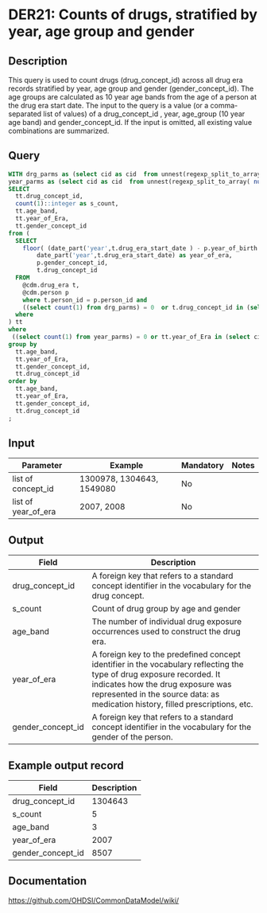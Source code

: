 <!---
Group:drug era
Name:DER21 Counts of drugs, stratified by year, age group and gender
Author:Patrick Ryan
CDM Version: 5.3
-->

# DER21: Counts of drugs, stratified by year, age group and gender

## Description
This query is used to count drugs (drug_concept_id) across all drug era records stratified by year, age group and gender (gender_concept_id). The age groups are calculated as 10 year age bands from the age of a person at the drug era start date. The input to the query is a value (or a comma-separated list of values) of a drug_concept_id , year, age_group (10 year age band) and gender_concept_id. If the input is omitted, all existing value combinations are summarized.

## Query
```sql
WITH drg_parms as (select cid as cid  from unnest(regexp_split_to_array( nullif($1::text, '')::text, '\s*,\s*')) as cid),
year_parms as (select cid as cid  from unnest(regexp_split_to_array( nullif($2::text, '')::text, '\s*,\s*')) as cid)
SELECT
  tt.drug_concept_id,
  count(1)::integer as s_count,
  tt.age_band,
  tt.year_of_Era,
  tt.gender_concept_id
from (
  SELECT
    floor( (date_part('year',t.drug_era_start_date ) - p.year_of_birth )/10 ) as age_band,
        date_part('year',t.drug_era_start_date) as year_of_era,
        p.gender_concept_id,
        t.drug_concept_id
  FROM
    @cdm.drug_era t,
    @cdm.person p
    where t.person_id = p.person_id and
    ((select count(1) from drg_parms) = 0  or t.drug_concept_id in (select cid::integer from drg_parms))
  where
) tt
where
 ((select count(1) from year_parms) = 0 or tt.year_of_Era in (select cid::integer from year_parms))
group by
  tt.age_band,
  tt.year_of_Era,
  tt.gender_concept_id,
  tt.drug_concept_id
order by
  tt.age_band,
  tt.year_of_Era,
  tt.gender_concept_id,
  tt.drug_concept_id
;
```

## Input

| Parameter |  Example |  Mandatory |  Notes |
| --- | --- | --- | --- |
| list of concept_id | 1300978, 1304643, 1549080 | No |   |
| list of year_of_era | 2007, 2008 | No |   |

## Output

| Field |  Description |
| --- | --- |
| drug_concept_id | A foreign key that refers to a standard concept identifier in the vocabulary for the drug concept. |
| s_count | Count of drug group by age and gender |
| age_band | The number of individual drug exposure occurrences used to construct the drug era. |
| year_of_era | A foreign key to the predefined concept identifier in the vocabulary reflecting the type of drug exposure recorded. It indicates how the drug exposure was represented in the source data: as medication history, filled prescriptions, etc. |
| gender_concept_id | A foreign key that refers to a standard concept identifier in the vocabulary for the gender of the person. |

## Example output record

|  Field |  Description |
| --- | --- |
| drug_concept_id | 1304643 |
| s_count | 5 |
| age_band | 3 |
| year_of_era | 2007 |
| gender_concept_id | 8507 |

## Documentation
https://github.com/OHDSI/CommonDataModel/wiki/
